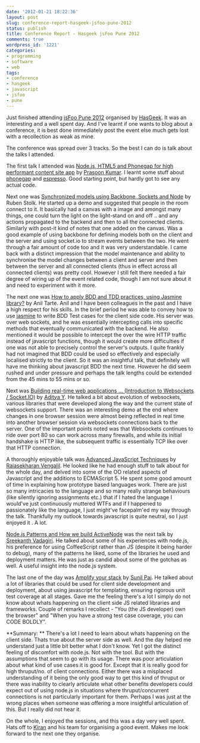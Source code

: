 ```yaml
---
date: '2012-01-21 18:22:36'
layout: post
slug: conference-report-hasgeek-jsfoo-pune-2012
status: publish
title: Conference Report - Hasgeek jsFoo Pune 2012
comments: true
wordpress_id: '1221'
categories:
- programming
- software
- web
tags:
- conference
- hasgeek
- javascript
- jsfoo
- pune
---
```


Just finished attending [jsFoo Pune 2012](http://jsfoo.in/pune2012/) organised by [HasGeek](http://hasgeek.com/). It was an interesting and a well spent day. And I've learnt if one wants to blog about a conference, it is best done immediately post the event else much gets lost with a recollection as weak as mine.

The conference was spread over 3 tracks. So the best I can do is talk about the talks I attended. 

The first talk I attended was [Node.js, HTML5 and Phonegap for high performant content site app](http://funnel.hasgeek.com/jsfoo-pune/179-node-js-html5-and-phoegap-for-high-performant-content-site-app) by [Prasoon Kumar](https://twitter.com/#!/prasoonk). I learnt some stuff about [phonegap](http://phonegap.com/) and [espresso](http://the-m-project.org/friends/espresso/). Good starting point, but hardly got to see any actual code. 

Next one was [Synchronized models using Backbone, Sockets and Node](http://funnel.hasgeek.com/jsfoo-pune/106-synchronized-models-using-backbone-sockets-and-node) by Ruben Stolk. He started up a demo and suggested that people in the room connect to it. It basically had a canvas with a image and amongst many things, one could turn the light on the light-stand on and off .. and any actions propagated to the backend and then to all the connected clients. Similarly with post-it kind of notes that one added on the canvas. Was a good example of using backbone for defining models both on the client and the server and using socket.io to stream events between the two. He went through a fair amount of code too and it was very understandable. I came back with a distinct impression that the model maintenance and ability to synchronise the model changes between a client and server and then between the server and all connected clients (thus in effect across all connected clients) was pretty cool. However I still felt there needed a fair degree of wiring up of the event related code, though I am not sure about it and need to experiment with it more.

The next one was [How to apply BDD and TDD practices, using Jasmine library?](http://funnel.hasgeek.com/jsfoo-pune/181-how-to-apply-bdd-and-tdd-practices-using-jasmine-library) by Anil Tarte. Anil and I have been colleagues in the past and I have a high respect for his skills. In the brief period he was able to convey how to use [jasmine](http://pivotal.github.com/jasmine/) to write BDD Test cases for the client side code. His server was over web sockets, and he was essentially intercepting calls into specific methods that eventually communicated with the backend. He also mentioned it would be possible to intercept the over the wire HTTP traffic instead of javascript functions, though it would create more difficulties if one was not able to precisely control the server's outputs. I quite frankly had not imagined that BDD could be used so effectively and especially localised strictly to the client. So it was an insightful talk, that definitely will have me thinking about javascript BDD the next time. However he did seem rushed and under pressure and perhaps the talk lengths could be extended from the 45 mins to 55 mins or so.

Next was [Building real-time web applications ... (Introduction to Websockets / Socket.IO)](http://funnel.hasgeek.com/jsfoo-pune/175-building-real-time-web-applications-introduction-to-websockets-socket-io) by [Aditya Y](https://twitter.com/#!/netroy). He talked a bit about evolution of websockets, various libraries that were developed along the way and the current state of websockets support. There was an interesting demo at the end where changes in one browser session were almost being reflected in real time into another browser session via websockets connections back to the server. One of the important points noted was that Websockets continues to ride over port 80 so can work across many firewalls, and while its initial handshake is HTTP like, the subsequent traffic is essentially TCP like over that HTTP connection.

A thoroughly enjoyable talk was [Advanced JavaScript Techniques](http://funnel.hasgeek.com/jsfoo-pune/170-advanced-javascript-techniques) by [Rajasekharan Vengalil](https://twitter.com/#!/avranju). He looked like he had enough stuff to talk about for the whole day, and delved into some of the OO related aspects of Javascript and the additions to ECMAScript 5. He spent some good amount of time in explaining how prototype based languages work. There are just so many intricacies to the language and so many really strange behaviours (like silently ignoring assignments etc.) that if I hated the language I would've just continuously muttered WTFs and if I happened to passionately like the language, I just might've facepalm'ed my way through the talk. Thankfully my outlook towards javascript is quite neutral, so I just enjoyed it . A lot.

[Node.js Patterns and How we build ActiveNode](http://funnel.hasgeek.com/jsfoo-pune/162-node-js-patterns-and-how-we-build-activenode) was the next talk by [Sreekanth Vadagiri](https://twitter.com/#!/sreeix). He talked about some of his experiences with node.js, his preference for using CoffeeScript rather than JS (despite it being harder to debug), many of the patterns he liked, some of the libraries he used and deployment matters. He was just as candid about some of the gotchas as well. A useful insight into the node.js system.

The last one of the day was [Amplify your stack](http://funnel.hasgeek.com/jsfoo-pune/180-amplify-your-stack) by [Sunil Pai](https://twitter.com/#!/threepointone). He talked about a lot of libraries that could be used for client side development and deployment, about using javascript for templating, ensuring rigorous unit test coverage at all stages. Gave me the feeling there's a lot I simply do not know about whats happening on the client side JS related libraries and frameworks. Couple of remarks I recollect - "You (the JS developer) own the browser" and "When you have a strong test case coverage, you can CODE BOLDLY". 

**Summary: ** There's a lot I need to learn about whats happening on the client side. Thats true about the server side as well. And the day helped me understand just a little bit better what I don't know. Yet I got the distinct feeling of discomfort with node.js. Not with the tool. But with the assumptions that seem to go with its usage. There was poor articulation about what kind of use cases it is good for. Except that it is really good for high thruput/no. of client connections. Either there was a misplaced understanding of it being the only good way to get this kind of thruput or there was inability to clearly articulate what other benefits developers could expect out of using node.js in situations where thruput/concurrent connections is not particularly important for them. Perhaps I was just at the wrong places when someone was offering a more insightful articulation of this. But I really did not hear it. 

On the whole, I enjoyed the sessions, and this was a day very well spent. Hats off to [Kiran](https://twitter.com/#!/jackerhack) and his team for organising a good event. Makes me look forward to the next one they organise.
